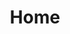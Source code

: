 ---
title: Home

formats:
    - id: 1
      display: "1.6.1 - 1.8.9"
    - id: 2
      display: "1.9 - 1.10.2"
    - id: 3
      display: "1.11 - 1.12.2"
    - id: 4
      display: "1.13 - 1.14.4"
    - id: 5
      display: "1.15 - 1.16.1"
      default: true

sections:
  # Normal modules
  - id: "normalSection"
    display: "Normal Modules"
    modules:
# ----- KEY TO MODULES LIST -----
#       id = The id of your module (set in functions/modules.js inside modulesData) THIS IS CASE SENSITIVE 
#       name = The name that will display on the website
#       image = The url to the image (should be in the website/static/images/modules/normal/ folder)
#       description = A description of what the module should do
#       origin = Where the module came from, should be "community" unless told otherwise (options are vanillatweaks, faithfultweaks, community)
#       notcompatable = Resource pack formats that the module is incompatible with (options are 1, 2, 3, 4, 5)
      - id: "LowShield"
        name: "Low Shield"
        image: "/images/modules/normal/LowShield.png"
        description: "Lowers the sheild when its held"
        origin: "vanillatweaks"
        notcompatable:
          - 1
      
      - id: "NoVignette"
        name: "No Vignette"
        image: "/images/modules/normal/NoVignette.png"
        description: "Removes the darkened corners of the screen that occur in darker areas when graphics are set to 'fancy'."
        origin: "vanillatweaks"
      
      - id: "SlicedSwords"
        name: "Sliced Swords"
        image: "/images/modules/normal/SlicedSwords.png"
        origin: "faithfultweaks"
      
      - id: "ReducedPumpkinBlur"
        name: "Reduced Pumpkin Blur"
        image: "/images/modules/normal/ReducedPumpkinBlur.png"
        description: "Increases visibility when wearing Pumpkins."
        origin: "vanillatweaks"
      
      - id: "ColoredBows"
        name: "Colored Bow Stages"
        image: "/images/modules/normal/ColoredBows.png"
        origin: "faithfultweaks"
      
      - id: "OreBorders"
        name: "Ore Borders"
        image: "/images/modules/normal/OreBorders.png"
        description: "Places a border around ores for easier visibility."
        origin: "vanillatweaks"
      
      - id: "LowFire"
        name: "Low Fire"
        image: "/images/modules/normal/LowFire.png"
        description: "Lowers the height of fire."
        origin: "vanillatweaks"
      
      - id: "StickyPistonSides"
        name: "Sticky Piston Sides"
        image: "/images/modules/normal/StickyPistonSides.png"
        description: "Displays Slime on the sides of Sticky Pistons to easily differentiate them from regular pistons."
        origin: "vanillatweaks"
        







        
      - id: "AlternateEnchantGlint"
        name: "Alternate Enchantment Glint"
        image: "/images/modules/normal/AlternateEnchantGlint.png"
        origin: "vanillatweaks"

      - id: "BetterObservers"
        name: "Better Observers"
        image: "/images/modules/normal/BetterObservers.png"
        origin: "vanillatweaks"
        notcompatable:
          - 1
          - 2

      - id: "CherryPicking"
        name: "Cherry Picking"
        image: "/images/modules/normal/CherryPicking.png"
        origin: "vanillatweaks"

      - id: "ClearPumpkinBlur"
        name: "Clear Pumpkin Blur"
        image: "/images/modules/normal/ClearPumpkinBlur.png"
        origin: "vanillatweaks"

      - id: "DirectionalHoppers"
        name: "Directional Hoppers"
        image: "/images/modules/normal/DirectionalHoppers.png"
        origin: "vanillatweaks"

      - id: "InvisibleTotem"
        name: "Invisible Totem"
        image: "/images/modules/normal/InvisibleTotem.png"
        origin: "vanillatweaks"
        notcompatable:
          - 1
          - 2

      - id: "PebblelessCoarseDirt"
        name: "Pebbleless Coarse Dirt"
        image: "/images/modules/normal/PebblelessCoarseDirt.png"
        origin: "vanillatweaks"

      - id: "SidewaysNuggets"
        name: "Sideways Nuggets"
        image: "/images/modules/normal/SidewaysNuggets.png"
        origin: "vanillatweaks"
        notcompatable:
          - 1
          - 2

      - id: "SolidHoney"
        name: "Solid Honey Blocks"
        image: "/images/modules/normal/SolidHoney.png"
        origin: "vanillatweaks"
        notcompatable:
          - 1
          - 2
          - 3
          - 4

      - id: "UnbundledHayBales"
        name: "Unbundled Hay Bales"
        image: "/images/modules/normal/UnbundledHayBales.png"
        origin: "vanillatweaks"

      - id: "UnobtrusiveScaffolding"
        name: "Unobtrusive Scaffolding"
        image: "/images/modules/normal/UnobtrusiveScaffolding.png"
        origin: "vanillatweaks"
        notcompatable:
          - 1
          - 2
          - 3
      
      - id: "BetterBedrock"
        name: "Better Bedrock"
        image: "/images/modules/normal/BetterBedrock.png"
        origin: "vanillatweaks"
  
  # Glass Modules
  - id: "glassSection"
    display: "Glass Modules"
    modules:
      - id: "BorderlessGlass"
        name: "Borderless Glass"
        image: "/images/modules/normal/BorderlessGlass.png"
        origin: "vanillatweaks"

      - id: "CleanBorderlessGlass"
        name: "Clean Borderless Glass"
        image: "/images/modules/normal/CleanBorderlessGlass.png"
        origin: "vanillatweaks"

      - id: "CleanGlass"
        name: "Clean Glass"
        image: "/images/modules/normal/CleanGlass.png"
        origin: "vanillatweaks"

  # Hud modules
  - id: "hudSection"
    display: "HUD Modules"
    modules:
      - id: "MelonHunger"
        name: "Melon Hunger"
        image: "/images/modules/hudmods/MelonHunger.png"
        description: "Replaces hunger bar with melon icons."
        origin: "faithfultweaks"

      - id: "ColoredPing"
        name: "Colored Ping"
        image: "/images/modules/hudmods/ColoredPing.png"
        description: "Changes the color of the ping bars based on your connection."
        origin: "vanillatweaks"
        
      - id: "BlueWitherHearts"
        name: "Blue Wither Hearts"
        image: "/images/modules/hudmods/BlueWitherHearts.png"
        description: "Makes Hearts blue for better visibility while you're under the wither effect."
        origin: "faithfultweaks"
        
      - id: "RainbowXP"
        name: "Rainbow XP Bar"
        image: "/images/modules/hudmods/RainbowXP.png"
        description: "Changes the XP bar to a rainbow XP bar."
        origin: "vanillatweaks"
    
  # Options Background modules
  - id: "optionsbgSection"
    display: "Options Background"
    modules:
      - id: "AcaciaPlanksBG"
        name: "Acacia Planks"
        image: "/images/modules/optionsbg/AcaciaPlanks.png"
        origin: "vanillatweaks"

      - id: "AncientDebrisBG"
        name: "Ancient Debris"
        image: "/images/modules/optionsbg/AncientDebris.png"
        origin: "vanillatweaks"

      - id: "AndesiteBG"
        name: "Andesite"
        image: "/images/modules/optionsbg/andesite.png"
        origin: "vanillatweaks"

      - id: "BedrockBG"
        name: "Bedrock"
        image: "/images/modules/optionsbg/bedrock.png"
        origin: "vanillatweaks"

      - id: "BetterBedrockBG"
        name: "Better Bedrock"
        image: "/images/modules/optionsbg/BetterBedrock.png"
        origin: "faithfultweaks"

      - id: "BirchPlanksBG"
        name: "Birch Planks"
        image: "/images/modules/optionsbg/BirchPlanks.png"
        origin: "vanillatweaks"

      - id: "DarkOakPlanksBG"
        name: "Dark Oak Planks"
        image: "/images/modules/optionsbg/DarkOakPlanks.png"
        origin: "vanillatweaks"

      - id: "DioriteBG"
        name: "Diorite"
        image: "/images/modules/optionsbg/diorite.png"
        origin: "vanillatweaks"

      - id: "EndStoneBG"
        name: "End Stone"
        image: "/images/modules/optionsbg/EndStone.png"
        origin: "vanillatweaks"

      - id: "GraniteBG"
        name: "Granite"
        image: "/images/modules/optionsbg/granite.png"
        origin: "vanillatweaks"

      - id: "HoneycombBG"
        name: "Honeycomb"
        image: "/images/modules/optionsbg/HoneycombBlock.png"
        origin: "vanillatweaks"

      - id: "JunglePlanksBG"
        name: "Jungle Planks"
        image: "/images/modules/optionsbg/JunglePlanks.png"
        origin: "vanillatweaks"

      - id: "NetherrackBG"
        name: "Netherrack"
        image: "/images/modules/optionsbg/netherrack.png"
        origin: "vanillatweaks"

      - id: "NetherrackBrightBG"
        name: "Bright Netherrack"
        image: "/images/modules/optionsbg/NetherrackBright.png"
        origin: "faithfultweaks"

      - id: "OakPlanksBG"
        name: "Oak Planks"
        image: "/images/modules/optionsbg/OakPlanks.png"
        origin: "vanillatweaks"
      
      - id: "ObsidianBG"
        name: "Obsidian"
        image: "/images/modules/optionsbg/Obsidian.png"
        origin: "faithfultweaks"

      - id: "PebblelessDirtBG"
        name: "Pebbleless Dirt"
        image: "/images/modules/optionsbg/PebblelessDirt.png"
        origin: "faithfultweaks"

      - id: "SprucePlanksBG"
        name: "Spruce Planks"
        image: "/images/modules/optionsbg/SprucePlanks.png"
        origin: "vanillatweaks"

      - id: "StoneBG"
        name: "Stone"
        image: "/images/modules/optionsbg/stone.png"
        origin: "vanillatweaks"
    
  # Panoramas Background modules
  - id: "panoramasSection"
    display: "Menu Panorama"
    modules:
      - id: "ClassicPano"
        name: "Classic Panorama"
        image: "/images/modules/panos/Classic.png"
        description: "The classic beta 1.8 background."
        origin: "vanillatweaks"

      - id: "BastionPano"
        name: "Piglin Bastion"
        image: "/images/modules/panos/Bastion.png"
        description: "A partially rebuilt Piglin Bastion."
        origin: "faithfultweaks"

      - id: "SeirinsPano"
        name: "Seirin's Survival World"
        image: "/images/modules/panos/Seirin.png"
        origin: "faithfultweaks"
---